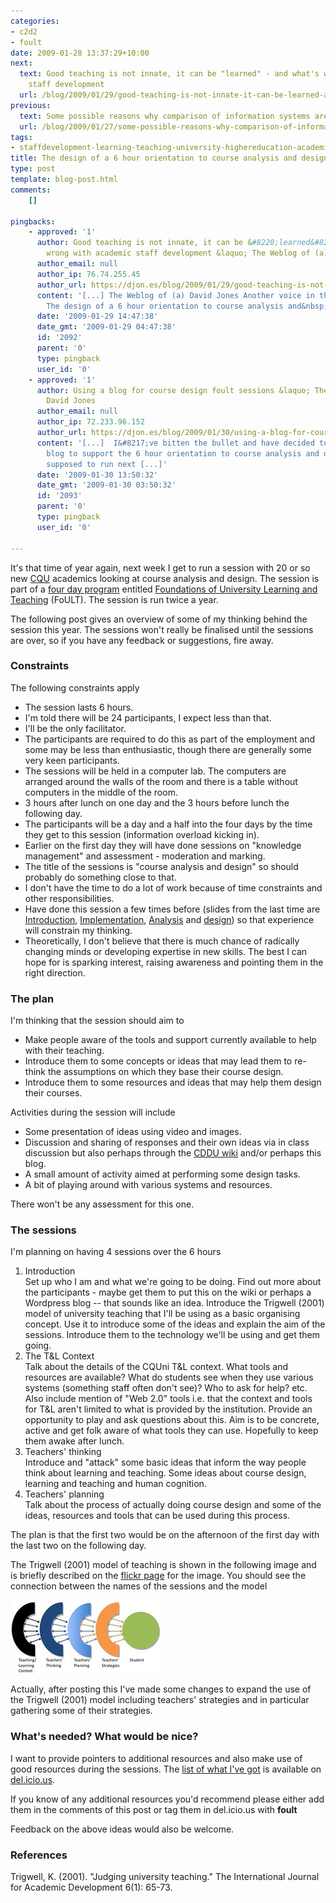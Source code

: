 ```yaml
---
categories:
- c2d2
- foult
date: 2009-01-28 13:37:29+10:00
next:
  text: Good teaching is not innate, it can be "learned" - and what's wrong with academic
    staff development
  url: /blog/2009/01/29/good-teaching-is-not-innate-it-can-be-learned-and-whats-wrong-with-academic-staff-development/
previous:
  text: Some possible reasons why comparison of information systems are broken
  url: /blog/2009/01/27/some-possible-reasons-why-comparison-of-information-systems-are-broken/
tags:
- staffdevelopment-learning-teaching-university-highereducation-academicstaffdevelopment
title: The design of a 6 hour orientation to course analysis and design
type: post
template: blog-post.html
comments:
    []
    
pingbacks:
    - approved: '1'
      author: Good teaching is not innate, it can be &#8220;learned&#8221; - and what&#8217;s
        wrong with academic staff development &laquo; The Weblog of (a) David Jones
      author_email: null
      author_ip: 76.74.255.45
      author_url: https://djon.es/blog/2009/01/29/good-teaching-is-not-innate-it-can-be-learned-and-whats-wrong-with-academic-staff-development/
      content: '[...] The Weblog of (a) David Jones Another voice in the blogosphere    &laquo;
        The design of a 6 hour orientation to course analysis and&nbsp;design [...]'
      date: '2009-01-29 14:47:38'
      date_gmt: '2009-01-29 04:47:38'
      id: '2092'
      parent: '0'
      type: pingback
      user_id: '0'
    - approved: '1'
      author: Using a blog for course design foult sessions &laquo; The Weblog of (a)
        David Jones
      author_email: null
      author_ip: 72.233.96.152
      author_url: https://djon.es/blog/2009/01/30/using-a-blog-for-course-design-foult-sessions/
      content: '[...]  I&#8217;ve bitten the bullet and have decided to use WordPress
        blog to support the 6 hour orientation to course analysis and design I&#8217;m
        supposed to run next [...]'
      date: '2009-01-30 13:50:32'
      date_gmt: '2009-01-30 03:50:32'
      id: '2093'
      parent: '0'
      type: pingback
      user_id: '0'
    
---
```

It's that time of year again, next week I get to run a session with 20 or so new [CQU](http://www.cqu.edu.au/) academics looking at course analysis and design. The session is part of a [four day program](http://learning.cqu.edu.au/orientation/program.htm) entitled [Foundations of University Learning and Teaching](http://learning.cqu.edu.au/orientation/index.htm) (FoULT). The session is run twice a year.

The following post gives an overview of some of my thinking behind the session this year. The sessions won't really be finalised until the sessions are over, so if you have any feedback or suggestions, fire away.

### Constraints

The following constraints apply

- The session lasts 6 hours.
- I'm told there will be 24 participants, I expect less than that.
- I'll be the only facilitator.
- The participants are required to do this as part of the employment and some may be less than enthusiastic, though there are generally some very keen participants.
- The sessions will be held in a computer lab. The computers are arranged around the walls of the room and there is a table without computers in the middle of the room.
- 3 hours after lunch on one day and the 3 hours before lunch the following day.
- The participants will be a day and a half into the four days by the time they get to this session (information overload kicking in).
- Earlier on the first day they will have done sessions on "knowledge management" and assessment - moderation and marking.
- The title of the sessions is "course analysis and design" so should probably do something close to that.
- I don't have the time to do a lot of work because of time constraints and other responsibilities.
- Have done this session a few times before (slides from the last time are [Introduction](http://www.slideshare.net/davidj/1-introduction-to-cddu-presentation), [Implementation](http://www.slideshare.net/davidj/2-implementation-presentation), [Analysis](http://www.slideshare.net/davidj/3-analysis-presentation) and [design](http://www.slideshare.net/davidj/4-design-presentation)) so that experience will constrain my thinking.
- Theoretically, I don't believe that there is much chance of radically changing minds or developing expertise in new skills. The best I can hope for is sparking interest, raising awareness and pointing them in the right direction.

### The plan

I'm thinking that the session should aim to

- Make people aware of the tools and support currently available to help with their teaching.
- Introduce them to some concepts or ideas that may lead them to re-think the assumptions on which they base their course design.
- Introduce them to some resources and ideas that may help them design their courses.

Activities during the session will include

- Some presentation of ideas using video and images.
- Discussion and sharing of responses and their own ideas via in class discussion but also perhaps through the [CDDU wiki](http://cddu.cqu.edu.au/) and/or perhaps this blog.
- A small amount of activity aimed at performing some design tasks.
- A bit of playing around with various systems and resources.

There won't be any assessment for this one.

### The sessions

I'm planning on having 4 sessions over the 6 hours

1. Introduction  
    Set up who I am and what we're going to be doing. Find out more about the participants - maybe get them to put this on the wiki or perhaps a Wordpress blog -- that sounds like an idea. Introduce the Trigwell (2001) model of university teaching that I'll be using as a basic organising concept. Use it to introduce some of the ideas and explain the aim of the sessions. Introduce them to the technology we'll be using and get them going.
2. The T&L Context  
    Talk about the details of the CQUni T&L context. What tools and resources are available? What do students see when they use various systems (something staff often don't see)? Who to ask for help? etc. Also include mention of "Web 2.0" tools i.e. that the context and tools for T&L aren't limited to what is provided by the institution. Provide an opportunity to play and ask questions about this. Aim is to be concrete, active and get folk aware of what tools they can use. Hopefully to keep them awake after lunch.
3. Teachers' thinking  
    Introduce and "attack" some basic ideas that inform the way people think about learning and teaching. Some ideas about course design, learning and teaching and human cognition.
4. Teachers' planning  
    Talk about the process of actually doing course design and some of the ideas, resources and tools that can be used during this process.

The plan is that the first two would be on the afternoon of the first day with the last two on the following day.

The Trigwell (2001) model of teaching is shown in the following image and is briefly described on the [flickr page](http://www.flickr.com/photos/david_jones/3232493287/) for the image. You should see the connection between the names of the sessions and the model

[![Trigwell's model of teaching](images/3232493287_786abcefd5_m.jpg)](http://www.flickr.com/photos/david_jones/3232493287/ "Trigwell's model of teaching by David T Jones, on Flickr")

Actually, after posting this I've made some changes to expand the use of the Trigwell (2001) model including teachers' strategies and in particular gathering some of their strategies.

### What's needed? What would be nice?

I want to provide pointers to additional resources and also make use of good resources during the sessions. The [list of what I've got](http://delicious.com/davidj1/foult) is available on [del.icio.us](http://del.icio.us/).

If you know of any additional resources you'd recommend please either add them in the comments of this post or tag them in del.icio.us with **foult**

Feedback on the above ideas would also be welcome.

### References

Trigwell, K. (2001). "Judging university teaching." The International Journal for Academic Development 6(1): 65-73.